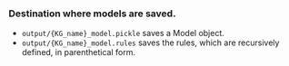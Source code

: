 ### Destination where models are saved.

- `output/{KG_name}_model.pickle` saves a Model object.
- `output/{KG_name}_model.rules` saves the rules, which are recursively defined, in parenthetical form.
